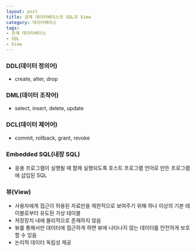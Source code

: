 ```yaml
---
layout: post
title: 관계 데이터베이스의 SQL과 View
category: 데이터베이스
tags:
- 관계 데이터베이스
- SQL
- View
---
```


### DDL(데이터 정의어)

* create, alter, drop

### DML(데이터 조작어)

* select, insert, delete, update

### DCL(데이터 제어어)

* commit, rollback, grant, revoke

### Embedded SQL(내장 SQL)

* 응용 프로그램이 실행될 때 함께 실행되도록 호스트 프로그램 언어로 만든 프로그램에 삽입된 SQL


### 뷰(View)

* 사용자에게 접근이 허용된 자료만을 제한적으로 보여주기 위해 하나 이상의 기본 테이블로부터 유도된 가상 테이블
* 저장장치 내에 물리적으로 존재하지 않음
* 뷰를 통해서만 데이터에 접근하게 하면 뷰에 나타나지 않는 데이터를 안전하게 보호할 수 있음
* 논리적 데이터 독립성 제공
